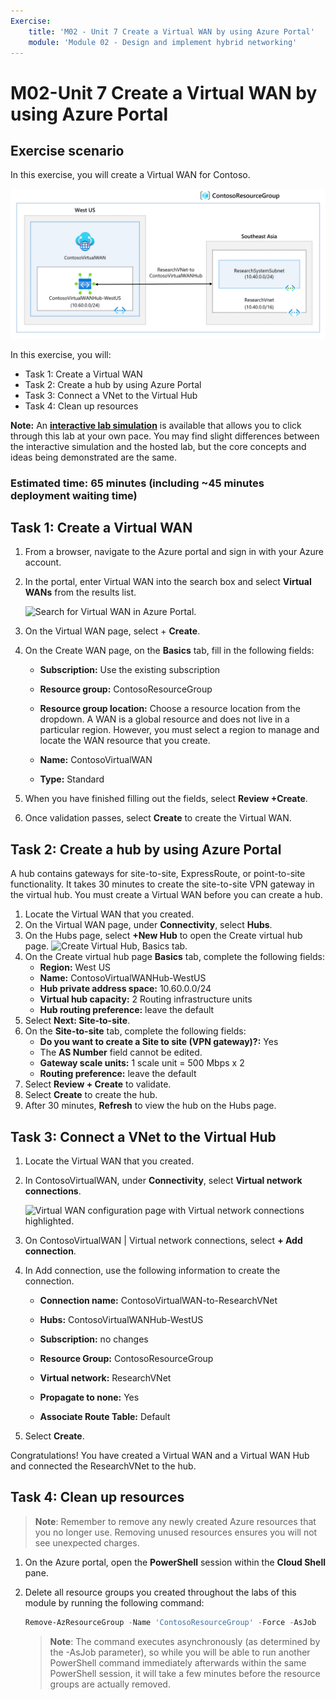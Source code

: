 ```yaml
---
Exercise:
    title: 'M02 - Unit 7 Create a Virtual WAN by using Azure Portal'
    module: 'Module 02 - Design and implement hybrid networking'
---
```


# M02-Unit 7 Create a Virtual WAN by using Azure Portal

## Exercise scenario

In this exercise, you will create a Virtual WAN for Contoso.

![Diagram of virtual network WAN architecture.](../media/7-exercise-create-virtual-wan-by-using-azure-portal.png)


In this exercise, you will:

+ Task 1: Create a Virtual WAN
+ Task 2: Create a hub by using Azure Portal
+ Task 3: Connect a VNet to the Virtual Hub
+ Task 4: Clean up resources

**Note:** An **[interactive lab simulation](https://mslabs.cloudguides.com/guides/AZ-700%20Lab%20Simulation%20-%20Create%20a%20virtual%20WAN%20using%20the%20Azure%20portal)** is available that allows you to click through this lab at your own pace. You may find slight differences between the interactive simulation and the hosted lab, but the core concepts and ideas being demonstrated are the same.

### Estimated time: 65 minutes (including ~45 minutes deployment waiting time)

## Task 1: Create a Virtual WAN

1. From a browser, navigate to the Azure portal and sign in with your Azure account.

1. In the portal, enter Virtual WAN into the search box and select **Virtual WANs** from the results list.

   ![Search for Virtual WAN in Azure Portal.](../media/search-for-virtual-wan.png)

1. On the Virtual WAN page, select + **Create**.

1. On the Create WAN page, on the **Basics** tab, fill in the following fields:

   + **Subscription:** Use the existing subscription

   + **Resource group:** ContosoResourceGroup

   + **Resource group location:** Choose a resource location from the dropdown. A WAN is a global resource and does not live in a particular region. However, you must select a region to manage and locate the WAN resource that you create.

   + **Name:** ContosoVirtualWAN

   + **Type:** Standard

1. When you have finished filling out the fields, select **Review +Create**.

1. Once validation passes, select **Create** to create the Virtual WAN.

## Task 2: Create a hub by using Azure Portal

A hub contains gateways for site-to-site, ExpressRoute, or point-to-site functionality. It takes 30 minutes to create the site-to-site VPN gateway in the virtual hub. You must create a Virtual WAN before you can create a hub.

1. Locate the Virtual WAN that you created.
1. On the Virtual WAN page, under **Connectivity**, select **Hubs**.
1. On the Hubs page, select **+New Hub** to open the Create virtual hub page.
   ![Create Virtual Hub, Basics tab.](../media/create-vwan-hub.png)
1. On the Create virtual hub page **Basics** tab, complete the following fields:
   + **Region:** West US
   + **Name:** ContosoVirtualWANHub-WestUS
   + **Hub private address space:** 10.60.0.0/24
   + **Virtual hub capacity:** 2 Routing infrastructure units
   + **Hub routing preference:** leave the default
1. Select **Next: Site-to-site**.
1. On the **Site-to-site** tab, complete the following fields:
   + **Do you want to create a Site to site (VPN gateway)?:** Yes
   + The **AS Number** field cannot be edited.
   + **Gateway scale units:** 1 scale unit = 500 Mbps x 2
   + **Routing preference:** leave the default
1. Select **Review + Create** to validate.
1. Select **Create** to create the hub.
1. After 30 minutes, **Refresh** to view the hub on the Hubs page.

## Task 3: Connect a VNet to the Virtual Hub

1. Locate the Virtual WAN that you created.

1. In ContosoVirtualWAN, under **Connectivity**, select **Virtual network connections**.

   ![Virtual WAN configuration page with Virtual network connections highlighted.](../media/connect-vnet-to-virtual-hub.png)

1. On ContosoVirtualWAN | Virtual network connections, select **+ Add connection**.

1. In Add connection, use the following information to create the connection.

   + **Connection name:** ContosoVirtualWAN-to-ResearchVNet

   + **Hubs:** ContosoVirtualWANHub-WestUS

   + **Subscription:** no changes

   + **Resource Group:** ContosoResourceGroup

   + **Virtual network:** ResearchVNet

   + **Propagate to none:** Yes

   + **Associate Route Table:** Default

1. Select **Create**.

Congratulations! You have created a Virtual WAN and a Virtual WAN Hub and connected the ResearchVNet to the hub.

## Task 4: Clean up resources

   >**Note**: Remember to remove any newly created Azure resources that you no longer use. Removing unused resources ensures you will not see unexpected charges.

1. On the Azure portal, open the **PowerShell** session within the **Cloud Shell** pane.

1. Delete all resource groups you created throughout the labs of this module by running the following command:

   ```powershell
   Remove-AzResourceGroup -Name 'ContosoResourceGroup' -Force -AsJob
   ```

    >**Note**: The command executes asynchronously (as determined by the -AsJob parameter), so while you will be able to run another PowerShell command immediately afterwards within the same PowerShell session, it will take a few minutes before the resource groups are actually removed.
